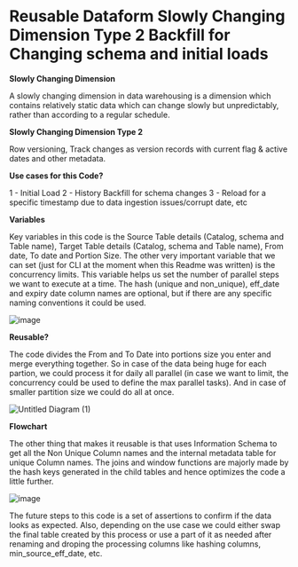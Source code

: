 # Reusable Dataform Slowly Changing Dimension Type 2 Backfill for Changing schema and initial loads

**Slowly Changing Dimension**

A slowly changing dimension in data warehousing is a dimension which contains relatively static data which can change slowly but unpredictably, rather than according to a regular schedule.

**Slowly Changing Dimension Type 2**

Row versioning, Track changes as version records with current flag & active dates and other metadata.

**Use cases for this Code?**

1 - Initial Load
2 - History Backfill for schema changes
3 - Reload for a specific timestamp due to data ingestion issues/corrupt date, etc

**Variables**

Key variables in this code is the Source Table details (Catalog, schema and Table name), Target Table details (Catalog, schema and Table name), From date, To date and Portion Size. The other very important variable that we can set (just for CLI at the moment when this Readme was written) is the concurrency limits. This variable helps us set the number of parallel steps we want to execute at a time. The hash (unique and non_unique), eff_date and expiry date column names are optional, but if there are any specific naming conventions it could be used.

![image](https://user-images.githubusercontent.com/48508718/198388617-73e9ff7d-7bad-4889-9f95-4765fa5b826a.png)

**Reusable?**

The code divides the From and To Date into portions size you enter and merge everything together. So in case of the data being huge for each partion, we could process it for daily all parallel (in case we want to limit, the concurrency could be used to define the max parallel tasks). And in case of smaller partition size we could do all at once. 

![Untitled Diagram (1)](https://user-images.githubusercontent.com/48508718/198388574-10b125e4-3d94-44bd-b13f-eece77233a8c.png)


**Flowchart** 

The other thing that makes it reusable is that uses Information Schema to get all the Non Unique Column names and the internal metadata table for unique Column names. The joins and window functions are majorly made by the hash keys generated in the child tables and hence optimizes the code a little further.

![image](https://user-images.githubusercontent.com/48508718/200815965-ac974395-9834-4fdd-9517-ad71ccce85bf.png)


The future steps to this code is a set of assertions to confirm if the data looks as expected. Also, depending on the use case we could either swap the final table created by this process or use a part of it as needed after renaming and droping the processing columns like hashing columns, min_source_eff_date, etc.
